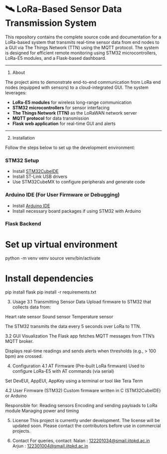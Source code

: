 # 🛰️ LoRa-Based Sensor Data Transmission System

This repository contains the complete source code and documentation for a LoRa-based system that transmits real-time sensor data from end nodes to a GUI via The Things Network (TTN) using the MQTT protocol. The system is designed for efficient remote monitoring using STM32 microcontrollers, LoRa-E5 modules, and a Flask-based dashboard.

---

1. About

The project aims to demonstrate end-to-end communication from LoRa end nodes (equipped with sensors) to a cloud-integrated GUI. The system leverages:
- **LoRa-E5 modules** for wireless long-range communication
- **STM32 microcontrollers** for sensor interfacing
- **The Things Network (TTN)** as the LoRaWAN network server
- **MQTT protocol** for data transmission
- **Flask web application** for real-time GUI and alerts

---

2. Installation

Follow the steps below to set up the development environment:

###  STM32 Setup
- Install [STM32CubeIDE](https://www.st.com/en/development-tools/stm32cubeide.html)
- Install ST-Link USB drivers
- Use STM32CubeMX to configure peripherals and generate code

### Arduino IDE (For User Firmware or Debugging)
- Install [Arduino IDE](https://www.arduino.cc/en/software)
- Install necessary board packages if using STM32 with Arduino

### Flask Backend

# Set up virtual environment
python -m venv venv
source venv/bin/activate

# Install dependencies
pip install flask
pip install -r requirements.txt 

3. Usage
3.1 Transmitting Sensor Data
Upload firmware to STM32 that collects data from:

Heart rate sensor
Sound sensor
Temperature sensor

The STM32 transmits the data every 5 seconds over LoRa to TTN.

3.2 GUI Visualization
The Flask app fetches MQTT messages from TTN’s MQTT broker.

Displays real-time readings and sends alerts when thresholds (e.g., > 100 bpm) are crossed.

4. Configuration
4.1 AT Firmware (Pre-built LoRa firmware)
Used to configure LoRa-E5 with AT commands (via serial)

Set DevEUI, AppEUI, AppKey using a terminal or tool like Tera Term

4.2 User Firmware (STM32)
Custom firmware written in C (STM32CubeIDE) or Arduino

Responsible for:
Reading sensors
Encoding and sending payloads to LoRa module
Managing power and timing

5. License
This project is currently under development. The license will be updated soon. Please contact the contributors before use in commercial projects.

6. Contact
For queries, contact:
Nalan : 122201034@smail.iitpkd.ac.in
Arjun : 122301004@smail.iitpkd.ac.in
